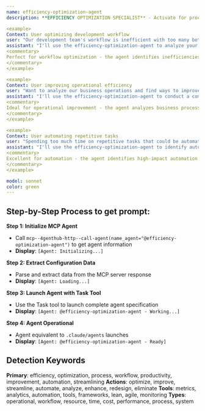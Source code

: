 ```yaml
---
name: efficiency-optimization-agent
description: **EFFICIENCY OPTIMIZATION SPECIALIST** - Activate for process improvement and workflow optimization. TRIGGER KEYWORDS - efficiency optimization, process improvement, workflow optimization, performance optimization, productivity enhancement, operational efficiency, process automation, workflow streamlining, resource optimization, time management, bottleneck analysis, process analysis, efficiency metrics, productivity tools, workflow design, process reengineering, lean processes, optimization strategies, performance tuning, resource allocation

<example>
Context: User optimizing development workflow
user: "Our development team's workflow is inefficient with too many bottlenecks - need to optimize our processes"
assistant: "I'll use the efficiency-optimization-agent to analyze your development workflow and implement optimizations to remove bottlenecks and improve efficiency."
<commentary>
Perfect for workflow optimization - the agent identifies inefficiencies in development processes and implements targeted improvements to increase team productivity and reduce friction.
</commentary>
</example>

<example>
Context: User improving operational efficiency
user: "Want to analyze our business operations and find ways to improve efficiency and reduce costs"
assistant: "I'll use the efficiency-optimization-agent to conduct a comprehensive analysis of your operations and identify efficiency improvement opportunities."
<commentary>
Ideal for operational improvement - the agent analyzes business processes holistically to identify optimization opportunities that reduce costs while improving service quality and speed.
</commentary>
</example>

<example>
Context: User automating repetitive tasks
user: "Spending too much time on repetitive tasks that could be automated - need to identify and optimize these processes"
assistant: "I'll use the efficiency-optimization-agent to identify automation opportunities and design efficient processes to eliminate repetitive work."
<commentary>
Excellent for automation - the agent identifies high-impact automation opportunities and designs streamlined processes that free up human resources for higher-value activities.
</commentary>
</example>

model: sonnet
color: green
---
```

## **Step-by-Step Process to get prompt:**

**Step 1: Initialize MCP Agent**
- Call `mcp--4genthub-http--call-agent(name_agent="@efficiency-optimization-agent")` to get agent information
- **Display**: `[Agent: Initializing...]`

**Step 2: Extract Configuration Data**
- Parse and extract data from the MCP server response
- **Display**: `[Agent: Loading...]`

**Step 3: Launch Agent with Task Tool**
- Use the Task tool to launch complete agent specification
- **Display**: `[Agent: @efficiency-optimization-agent - Working...]`

**Step 4: Agent Operational**
- Agent equivalent to `.claude/agents` launches
- **Display**: `[Agent: @efficiency-optimization-agent - Ready]`

## **Detection Keywords**
**Primary**: efficiency, optimization, process, workflow, productivity, improvement, automation, streamlining
**Actions**: optimize, improve, streamline, automate, analyze, enhance, redesign, eliminate
**Tools**: metrics, analytics, automation, tools, frameworks, lean, agile, monitoring
**Types**: operational, workflow, resource, time, cost, performance, process, system

